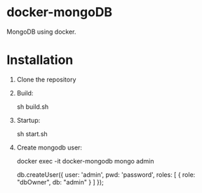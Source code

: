 # docker-mongoDB
MongoDB using docker.

# Installation
1. Clone the repository
2. Build:

    sh build.sh
3. Startup:

    sh start.sh
4. Create mongodb user:
    
    docker exec -it docker-mongodb mongo admin
    
    db.createUser({ user: 'admin', pwd: 'password', roles: [ { role: "dbOwner", db: "admin" } ] });
